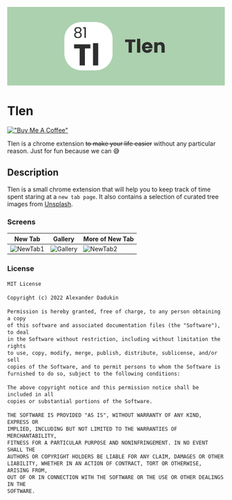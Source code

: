 ![Cover](./images/github_cover.png)

# Tlen

[!["Buy Me A Coffee"](https://www.buymeacoffee.com/assets/img/custom_images/orange_img.png)](https://www.buymeacoffee.com/algoclub)


Tlen is a chrome extension ~~to make your life easier~~ without any particular reason. Just for fun because we can 😅

## Description

Tlen is a small chrome extension that will help you to keep track of time spent staring at a `new tab page`. It also contains a selection of curated tree images from [Unsplash](https://unsplash.com/).

### Screens

| New Tab | Gallery | More of New Tab |
| ------------- | ------------- | ------------- |
| ![NewTab1](./images/tlen_1.png) | ![Gallery](./images/tlen_2.png) | ![NewTab2](./images/tlen_3.png) |

### License

```text
MIT License

Copyright (c) 2022 Alexander Dadukin

Permission is hereby granted, free of charge, to any person obtaining a copy
of this software and associated documentation files (the "Software"), to deal
in the Software without restriction, including without limitation the rights
to use, copy, modify, merge, publish, distribute, sublicense, and/or sell
copies of the Software, and to permit persons to whom the Software is
furnished to do so, subject to the following conditions:

The above copyright notice and this permission notice shall be included in all
copies or substantial portions of the Software.

THE SOFTWARE IS PROVIDED "AS IS", WITHOUT WARRANTY OF ANY KIND, EXPRESS OR
IMPLIED, INCLUDING BUT NOT LIMITED TO THE WARRANTIES OF MERCHANTABILITY,
FITNESS FOR A PARTICULAR PURPOSE AND NONINFRINGEMENT. IN NO EVENT SHALL THE
AUTHORS OR COPYRIGHT HOLDERS BE LIABLE FOR ANY CLAIM, DAMAGES OR OTHER
LIABILITY, WHETHER IN AN ACTION OF CONTRACT, TORT OR OTHERWISE, ARISING FROM,
OUT OF OR IN CONNECTION WITH THE SOFTWARE OR THE USE OR OTHER DEALINGS IN THE
SOFTWARE.
```